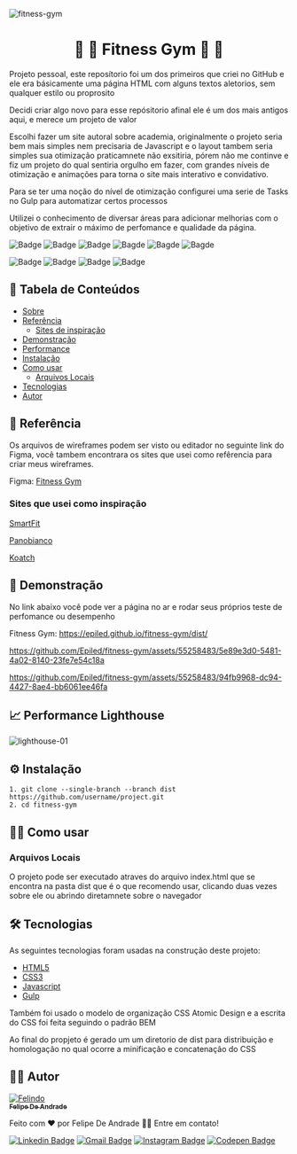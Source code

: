 ![fitness-gym](https://github.com/Epiled/fitness-gym/assets/55258483/06dab758-24e7-447c-8858-6915b724c470)

<h1 align="center" id="sobre"> 🔸 💪 Fitness Gym 🦵 🔸 </h1>

<p>
  Projeto pessoal, este reposítorio foi um dos primeiros que criei no GitHub e ele era básicamente uma página HTML com alguns textos aletorios, sem qualquer estilo ou proprosito
</p>
<p>
  Decidi criar algo novo para esse repósitorio afinal ele é um dos mais antigos aqui, e merece um projeto de valor
</p>
<p>
  Escolhi fazer um site autoral sobre academia, originalmente o projeto seria bem mais simples nem precisaria de Javascript e o layout tambem seria simples sua otimização praticamnete não exsitiria, pórem não me continve e fiz um projeto do qual sentiria orgulho em fazer, com grandes níveis de otimização e animações para torna o site mais interativo e convidativo.
</p>
<p>
  Para se ter uma noção do nível de otimização configurei uma serie de Tasks no Gulp para automatizar certos processos
</p>
<p>
  Utilizei o conhecimento de diversar áreas para adicionar melhorias com o objetivo de extrair o máximo de perfomance e qualidade da página.
</p>

![Badge](https://img.shields.io/github/last-commit/Epiled/fitness-gym?style=for-the-badge)
![Badge](https://img.shields.io/github/languages/code-size/Epiled/fitness-gym?style=for-the-badge)
![Badge](https://img.shields.io/github/languages/count/Epiled/fitness-gym?style=for-the-badge)
![Bagde](https://img.shields.io/badge/repo%20status-Beta-cyan?style=for-the-badge)
![Bagde](https://img.shields.io/github/v/release/Epiled/fitness-gym?style=for-the-badge)
![Bagde](https://img.shields.io/github/license/Epiled/fitness-gym?style=for-the-badge)

![Badge](https://img.shields.io/badge/-HTML5-E34F26?style=for-the-badge&logo=html5&logoColor=white)
![Badge](https://img.shields.io/badge/-CSS3-1572B6?style=for-the-badge&logo=css3&logoColor=white)
![Badge](https://img.shields.io/badge/-JS-F7DF1E?style=for-the-badge&logo=javascript&logoColor=black)
![Badge](https://img.shields.io/badge/-Gulp-CF4647?style=for-the-badge&logo=gulp&logoColor=white)


<h2> 📑 Tabela de Conteúdos </h2>

<!--ts-->
   * [Sobre](#sobre)
   * [Referência](#referencia)
      * [Sites de inspiração](#inspiracao)
   * [Demonstração](#demonstracao)
   * [Performance](#performance)
   * [Instalação](#instalacao)
   * [Como usar](#como-usar)
      * [Arquivos Locais](#arquivos_locais)
   * [Tecnologias](#tecnologias)
   * [Autor](#autor)
<!--te-->

<h2 id="referencia"> 🔖 Referência </h2>
<p>
  Os arquivos de wireframes podem ser visto ou editador no seguinte link do Figma, você tambem encontrara os sites que usei como refêrencia para criar meus wireframes.
<p>
<p>
  Figma: <a target="_blank" href="https://www.figma.com/file/FodXub9KWw9YjUF2Zfl1GZ/Linkdlin-Projeto-%2F-GitHub-Organizar?type=design&node-id=0%3A1&mode=design&t=RONnshCJTvwMx9t2-1">
    Fitness Gym
  </a>
</p>
<h3 id="inspiracao">Sites que usei como inspiração</h3>
<p>
  <a target="_blank" href="https://www.smartfit.com.br/?gclid=Cj0KCQjwjt-oBhDKARIsABVRB0wsnAjS--OiIMrzNjklx9nR3w0rXAZM46lWLefnmjgkCP2UW0fC0EEaApkPEALw_wcB">
    SmartFit
  </a>
</p>
<p>
   <a target="_blank" href="https://www.panobiancoacademia.com.br/">
     Panobianco
   </a>
</p>
<p>
   <a target="_blank" href="https://www.koatch.com/">
     Koatch
   </a>
</p>


<h2 id="demonstracao"> 👀 Demonstração </h2>

<p>No link abaixo você pode ver a página no ar e rodar seus próprios teste de perfomance ou desempenho</p>
<p>Fitness Gym: <a href="https://epiled.github.io/fitness-gym/dist/">https://epiled.github.io/fitness-gym/dist/</a></p>

https://github.com/Epiled/fitness-gym/assets/55258483/5e89e3d0-5481-4a02-8140-23fe7e54c18a

https://github.com/Epiled/fitness-gym/assets/55258483/94fb9968-dc94-4427-8ae4-bb6061ee46fa

<h2 id="performance"> 📈 Performance Lighthouse </h2>

![lighthouse-01](https://github.com/Epiled/fitness-gym/assets/55258483/eb26375c-1257-458f-ad1c-34e03948ed17)

<h2 id="instalacao"> ⚙ Instalação </h2>

```
1. git clone --single-branch --branch dist https://github.com/username/project.git
2. cd fitness-gym
```

<h2 id="como-usar"> 👩‍🏫 Como usar </h2>

<h3 id="arquivos_locais">Arquivos Locais</h3>
<p>O projeto pode ser executado atraves do arquivo index.html que se encontra na pasta dist que é o que recomendo usar, clicando duas vezes sobre ele ou abrindo diretamnete sobre o navegador</p>

<h2 id="tecnologias"> 🛠 Tecnologias </h2>

As seguintes tecnologias foram usadas na construção deste projeto:

<ul>
  <li><a href="https://www.w3schools.com/html/default.asp" target="_blank">HTML5</a></li>
  <li><a href="https://www.w3schools.com/css/default.asp" target="_blank">CSS3</a></li>
  <li><a href="https://www.w3schools.com/js/default.asp" target="_blank">Javascript</a></li>
  <li><a href="https://gulpjs.com/" target="_blank">Gulp</a></li>
</ul>

<p>
  Também foi usado o modelo de organização CSS Atomic Design e a escrita do CSS foi feita seguindo o padrão BEM
</p>
<p>
  Ao final do propjeto é gerado um um diretorio de dist para distribuição e homologação no qual ocorre a minificação e concatenação do CSS
</p>

<h2 id="autor"> 👨‍💻 Autor </h2>

<a href="https://github.com/Epiled">

![Felindo](https://user-images.githubusercontent.com/55258483/178338085-2cea8bf2-6d0c-409a-9d0e-23359b7d303e.png)
 <br />
 <sub><b>Felipe De Andrade</b></sub></a>

Feito com ❤️ por Felipe De Andrade 👋🏽 Entre em contato!

[![Linkedin Badge](https://img.shields.io/badge/-Felipe-blue?style=flat-square&logo=Linkedin&logoColor=white&link=https://www.linkedin.com/in/fademendonca/)](https://www.linkedin.com/in/fademendonca/)
[![Gmail Badge](https://img.shields.io/badge/-felipe.deam98@gmail.com-c14438?style=flat-square&logo=Gmail&logoColor=white&link=mailto:felipe.deam98@gmail.com)](mailto:felipe.deam98@gmail.com)
[![Instagram Badge](https://img.shields.io/badge/-Instagram-e4405f?style=flat-square&logo=Instagram&logoColor=white&link=https://www.instagram.com/felipe.deam/)](https://www.instagram.com/felipe.deam/)
[![Codepen Badge](https://img.shields.io/badge/-Codepen-000000?style=flat-square&logo=Codepen&logoColor=white&link=https://codepen.io/epiled)](https://codepen.io/epiled)
